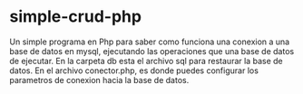 # simple-crud-php
Un simple programa en Php para saber como funciona una conexion a una base de datos en mysql, ejecutando las operaciones que una base de datos de ejecutar.
En la carpeta db esta el archivo sql para restaurar la base de datos.
En el archivo conector.php, es donde puedes configurar los parametros de conexion hacia la base de datos.
